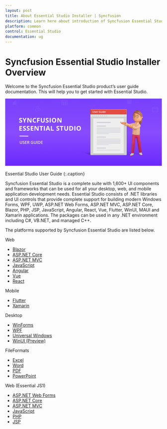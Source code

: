 ```yaml
---
layout: post
title: About Essential Studio Installer | Syncfusion
description: Learn here about introduction of Syncfusion Essential Studio Installer, its features and more details.
platform: common
control: Essential Studio
documentation: ug
---
```


# Syncfusion Essential Studio Installer Overview

Welcome to the Syncfusion Essential Studio product’s user guide documentation. This will help you to get started with Essential Studio.

![Essential Studio UG](Documentation_images/Essential-Studio_img1.png)

Essential Studio User Guide
{:.caption}

Syncfusion Essential Studio is a complete suite with 1,600+ UI components and frameworks that can be used for all your desktop, web, and mobile application development needs. Essential Studio consists of .NET libraries and UI controls that provide complete support for building modern Windows Forms, WPF, UWP, ASP.NET Web Forms, ASP.NET MVC, ASP.NET Core, Blazor, PHP, JSP, JavaScript, Angular, React, Vue, Flutter, WinUI, MAUI and Xamarin applications. The packages can be used in any .NET environment including C#, VB.NET, and managed C++.

The platforms supported by Syncfusion Essential Studio are listed below.

Web
  
 -	[Blazor](https://www.syncfusion.com/blazor-components)
 -	[ASP.NET Core](https://www.syncfusion.com/aspnet-core-ui-controls)
 -	[ASP.NET MVC](https://www.syncfusion.com/aspnet-mvc-ui-controls)
 -	[JavaScript](https://www.syncfusion.com/javascript-ui-controls)
 -	[Angular](https://www.syncfusion.com/angular-ui-components)
 -	[Vue](https://www.syncfusion.com/vue-ui-components)
 -	[React](https://www.syncfusion.com/react-ui-components)

Mobile

 -	[Flutter](https://www.syncfusion.com/flutter-widgets)
 -	[Xamarin](https://www.syncfusion.com/xamarin-ui-controls)

Desktop
 
 -	[WinForms](https://www.syncfusion.com/winforms-ui-controls)
 -	[WPF](https://www.syncfusion.com/wpf-controls)
 -	[Universal Windows](https://www.syncfusion.com/uwp-ui-controls)
 -	[WinUI (Preview)](https://www.syncfusion.com/winui-controls)

FileFormats

 -	[Excel](https://www.syncfusion.com/excel-framework/net)
 -	[Word](https://www.syncfusion.com/word-framework/net)
 -	[PDF](https://www.syncfusion.com/pdf-framework/net)
 -	[PowerPoint](https://www.syncfusion.com/powerpoint-framework/net)

Web (Essential JS1)
 
 -	[ASP.NET Web Forms](https://www.syncfusion.com/jquery/aspnet-web-forms-ui-controls)
 -	[ASP.NET Core](https://www.syncfusion.com/jquery/aspnet-core-ui-controls)
 -	[ASP.NET MVC](https://www.syncfusion.com/jquery/aspnet-mvc-ui-controls)
 -	[JavaScript](https://www.syncfusion.com/jquery/javascript-ui-controls)
 -	[PHP](https://www.syncfusion.com/jquery/php-ui-controls)
 -	[JSP](https://www.syncfusion.com/jquery/jsp-ui-controls)

